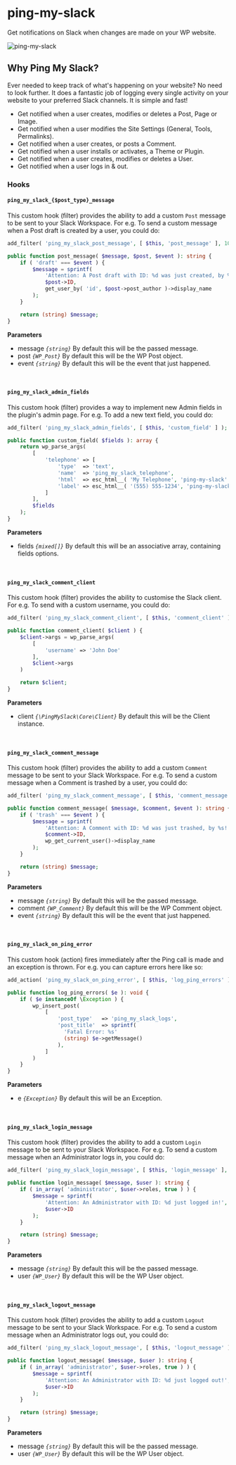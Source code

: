# ping-my-slack

Get notifications on Slack when changes are made on your WP website.

![ping-my-slack](https://github.com/badasswp/ping-my-slack/assets/149586343/1da2be61-ab22-42ac-bf9b-63df814c093d)

## Why Ping My Slack?

Ever needed to keep track of what's happening on your website? No need to look further. It does a fantastic job of logging every single activity on your website to your preferred Slack channels. It is simple and fast!

* Get notified when a user creates, modifies or deletes a Post, Page or Image.
* Get notified when a user modifies the Site Settings (General, Tools, Permalinks).
* Get notified when a user creates, or posts a Comment.
* Get notified when a user installs or activates, a Theme or Plugin.
* Get notified when a user creates, modifies or deletes a User.
* Get notified when a user logs in & out.

### Hooks

#### `ping_my_slack_{$post_type}_message`

This custom hook (filter) provides the ability to add a custom `Post` message to be sent to your Slack Workspace. For e.g. To send a custom message when a Post draft is created by a user, you could do:

```php
add_filter( 'ping_my_slack_post_message', [ $this, 'post_message' ], 10, 3 );

public function post_message( $message, $post, $event ): string {
    if ( 'draft' === $event ) {
        $message = sprintf(
            'Attention: A Post draft with ID: %d was just created, by %s!',
            $post->ID,
            get_user_by( 'id', $post->post_author )->display_name
        );
    }

    return (string) $message;
}
```

**Parameters**

- message _`{string}`_ By default this will be the passed message.
- post _`{WP_Post}`_ By default this will be the WP Post object.
- event _`{string}`_ By default this will be the event that just happened.
<br/>

#### `ping_my_slack_admin_fields`

This custom hook (filter) provides a way to implement new Admin fields in the plugin's admin page. For e.g. To add a new text field, you could do:

```php
add_filter( 'ping_my_slack_admin_fields', [ $this, 'custom_field' ] );

public function custom_field( $fields ): array {
    return wp_parse_args(
        [
            'telephone' => [
                'type'  => 'text',
                'name'  => 'ping_my_slack_telephone',
                'html'  => esc_html__( 'My Telephone', 'ping-my-slack' ),
                'label' => esc_html__( '(555) 555-1234', 'ping-my-slack' ),
            ]
        ],
        $fields
    );
}
```

**Parameters**

- fields _`{mixed[]}`_ By default this will be an associative array, containing fields options.
<br/>

#### `ping_my_slack_comment_client`

This custom hook (filter) provides the ability to customise the Slack client. For e.g. To send with a custom username, you could do:

```php
add_filter( 'ping_my_slack_comment_client', [ $this, 'comment_client' ], 10, 1 );

public function comment_client( $client ) {
    $client->args = wp_parse_args(
        [
            'username' => 'John Doe'
        ],
        $client->args
    )

    return $client;
}
```

**Parameters**

- client _`{\PingMySlack\Core\Client}`_ By default this will be the Client instance.
<br/>

#### `ping_my_slack_comment_message`

This custom hook (filter) provides the ability to add a custom `Comment` message to be sent to your Slack Workspace. For e.g. To send a custom message when a Comment is trashed by a user, you could do:

```php
add_filter( 'ping_my_slack_comment_message', [ $this, 'comment_message' ], 10, 3 );

public function comment_message( $message, $comment, $event ): string {
    if ( 'trash' === $event ) {
        $message = sprintf(
            'Attention: A Comment with ID: %d was just trashed, by %s!',
            $comment->ID,
            wp_get_current_user()->display_name
        );
    }

    return (string) $message;
}
```

**Parameters**

- message _`{string}`_ By default this will be the passed message.
- comment _`{WP_Comment}`_ By default this will be the WP Comment object.
- event _`{string}`_ By default this will be the event that just happened.
<br/>

#### `ping_my_slack_on_ping_error`

This custom hook (action) fires immediately after the Ping call is made and an exception is thrown. For e.g. you can capture errors here like so:

```php
add_action( 'ping_my_slack_on_ping_error', [ $this, 'log_ping_errors' ], 10, 1 );

public function log_ping_errors( $e ): void {
    if ( $e instanceOf \Exception ) {
        wp_insert_post(
            [
                'post_type'   => 'ping_my_slack_logs',
                'post_title'  => sprintf(
                  'Fatal Error: %s'
                  (string) $e->getMessage()
                ),
            ]
        )
    }
}
```

**Parameters**

- e _`{Exception}`_ By default this will be an Exception.
<br/>

#### `ping_my_slack_login_message`

This custom hook (filter) provides the ability to add a custom `Login` message to be sent to your Slack Workspace. For e.g. To send a custom message when an Administrator logs in, you could do:

```php
add_filter( 'ping_my_slack_login_message', [ $this, 'login_message' ], 10, 2 );

public function login_message( $message, $user ): string {
    if ( in_array( 'administrator', $user->roles, true ) ) {
        $message = sprintf(
            'Attention: An Administrator with ID: %d just logged in!',
            $user->ID
        );
    }

    return (string) $message;
}
```

**Parameters**

- message _`{string}`_ By default this will be the passed message.
- user _`{WP_User}`_ By default this will be the WP User object.
<br/>

#### `ping_my_slack_logout_message`

This custom hook (filter) provides the ability to add a custom `Logout` message to be sent to your Slack Workspace. For e.g. To send a custom message when an Administrator logs out, you could do:

```php
add_filter( 'ping_my_slack_logout_message', [ $this, 'logout_message' ], 10, 2 );

public function logout_message( $message, $user ): string {
    if ( in_array( 'administrator', $user->roles, true ) ) {
        $message = sprintf(
            'Attention: An Administrator with ID: %d just logged out!',
            $user->ID
        );
    }

    return (string) $message;
}
```

**Parameters**

- message _`{string}`_ By default this will be the passed message.
- user _`{WP_User}`_ By default this will be the WP User object.
<br/>

